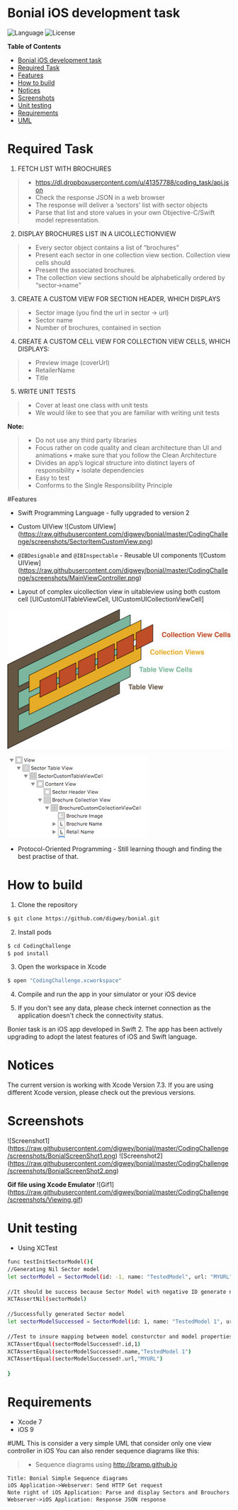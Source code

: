 Bonial iOS development task
============
![Language](https://img.shields.io/badge/language-Swift%202-orange.svg)
![License](https://img.shields.io/badge/Bonial-First%20Task-green.svg)


**Table of Contents**  
- [Bonial iOS development task](#)
- [Required Task](#)
- [Features](#)
- [How to build](#)
- [Notices](#)
- [Screenshots](#)
- [Unit testing](#)
- [Requirements](#)
- [UML](#)

# Required Task 
1) FETCH LIST WITH BROCHURES
> - https://dl.dropboxusercontent.com/u/41357788/coding_task/api.json
> - Check the response JSON in a web browser
> - The response will deliver a ‘sectors’ list with sector objects
> - Parse that list and store values in your own Objective-C/Swift model representation.

2) DISPLAY BROCHURES LIST IN A UICOLLECTIONVIEW
> - Every sector object contains a list of “brochures”
> - Present each sector in one collection view section. Collection view cells should
> - Present the associated brochures.
> - The collection view sections should be alphabetically ordered by “sector->name”

3) CREATE A CUSTOM VIEW FOR SECTION HEADER, WHICH DISPLAYS
> - Sector image (you find the url in sector -> url) 
> - Sector name
> - Number of brochures, contained in section

4) CREATE A CUSTOM CELL VIEW FOR COLLECTION VIEW CELLS, WHICH DISPLAYS:
> - Preview image (coverUrl) 
> - RetailerName
> - Title

5) WRITE UNIT TESTS
> - Cover at least one class with unit tests
> - We would like to see that you are familiar with writing unit tests

**Note:**
> -  Do not use any third party libraries
> -  Focus rather on code quality and clean architecture than UI and animations • make sure that you follow the Clean Architecture
> -  Divides an app’s logical structure into distinct layers of responsibility • isolate dependencies
> -  Easy to test
> -  Conforms to the Single Responsibility Principle

#Features
* Swift Programming Language - fully upgraded to version 2
* Custom UIView
![Custom UIView]
(https://raw.githubusercontent.com/digwey/bonial/master/CodingChallenge/screenshots/SectorItemCustomView.png)

* `@IBDesignable` and `@IBInspectable` - Reusable UI components
![Custom UIView]
(https://raw.githubusercontent.com/digwey/bonial/master/CodingChallenge/screenshots/MainViewController.png)

* Layout of complex uicollection view in uitableview using both custom cell [UICustomUITableViewCell, UICustomUICollectionViewCell] 

![Layout Design](https://raw.githubusercontent.com/digwey/bonial/master/CodingChallenge/screenshots/layout.png)


![Layout Design](https://raw.githubusercontent.com/digwey/bonial/master/CodingChallenge/screenshots/StructViewController.png)

* Protocol-Oriented Programming - Still learning though and finding the best practise of that.

# How to build

1) Clone the repository
```bash
$ git clone https://github.com/digwey/bonial.git
```

2) Install pods

```bash
$ cd CodingChallenge
$ pod install
```

3) Open the workspace in Xcode

```bash
$ open "CodingChallenge.xcworkspace"
```
4) Compile and run the app in your simulator or your iOS device

5) If you don't see any data, please check internet connection as the application doesn't check the connectivity status.


Bonier task is an iOS app developed in Swift 2. The app has been actively upgrading to adopt the latest features of iOS and Swift language.

# Notices
The current version is working with Xcode Version 7.3. If you are using different Xcode version, please check out the previous versions. 

# Screenshots
![Screenshot1]
(https://raw.githubusercontent.com/digwey/bonial/master/CodingChallenge/screenshots/BonialScreenShot1.png)
![Screenshot2]
(https://raw.githubusercontent.com/digwey/bonial/master/CodingChallenge/screenshots/BonialScreenShot2.png)

**Gif file using Xcode Emulator**
![Gif1]
(https://raw.githubusercontent.com/digwey/bonial/master/CodingChallenge/screenshots/Viewing.gif)

# Unit testing
* Using XCTest
```bash
func testInitSectorModel(){
//Generating Nil Sector model
let sectorModel = SectorModel(id: -1, name: "TestedModel", url: "MYURL")

//It should be success because Sector Model with negative ID generate nil Model
XCTAssertNil(sectorModel)

//Successfully generated Sector model
let sectorModelSuccessed = SectorModel(id: 1, name: "TestedModel 1", url: "MYURL")

//Test to insure mapping between model consturctor and model properties
XCTAssertEqual(sectorModelSuccessed!.id,1)
XCTAssertEqual(sectorModelSuccessed!.name,"TestedModel 1")
XCTAssertEqual(sectorModelSuccessed!.url,"MYURL")

}
```

# Requirements

* Xcode 7
* iOS 9

#UML
This is consider a very simple UML that consider only one view controller in iOS
You can also render sequence diagrams like this:

>- Sequence diagrams using http://bramp.github.io
```sequence
Title: Bonial Simple Sequence diagrams
iOS Application->Webserver: Send HTTP Get request
Note right of iOS Application: Parse and display Sectors and Brouchors
Webserver->iOS Application: Response JSON response 
```
